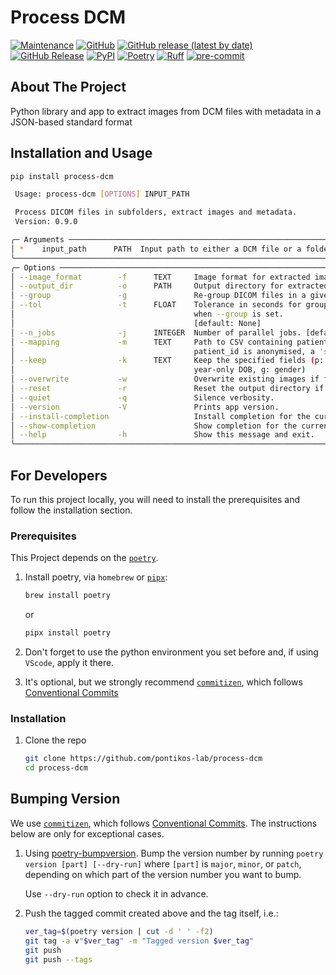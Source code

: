 # Process DCM

[![Maintenance](https://img.shields.io/badge/Maintained%3F-yes-green.svg?style=plastic)](https://github.com/pontikos-lab/process-dcm/graphs/commit-activity)
[![GitHub](https://img.shields.io/github/license/pontikos-lab/process-dcm?style=plastic)](https://github.com/pontikos-lab/process-dcm)
[![GitHub release (latest by date)](https://img.shields.io/github/v/release/pontikos-lab/process-dcm?display_name=tag&logo=github&style=plastic)](https://github.com/pontikos-lab/process-dcm)
[![GitHub Release](https://img.shields.io/github/release-date/pontikos-lab/process-dcm?style=plastic&logo=github)](https://github.com/pontikos-lab/process-dcm)
[![PyPI](https://img.shields.io/pypi/v/process-dcm?style=plastic&logo=pypi)](https://pypi.org/project/process-dcm/)
[![Poetry](https://img.shields.io/endpoint?style=plastic&url=https://python-poetry.org/badge/v0.json)](https://python-poetry.org/)
[![Ruff](https://img.shields.io/endpoint?style=plastic&url=https://raw.githubusercontent.com/astral-sh/ruff/main/assets/badge/v2.json)](https://github.com/astral-sh/ruff)
[![pre-commit](https://img.shields.io/badge/pre--commit-enabled-brightgreen?logo=pre-commit&logoColor=white&style=plastic)](https://github.com/pre-commit/pre-commit)

## About The Project

Python library and app to extract images from DCM files with metadata in a JSON-based standard format

## Installation and Usage

```bash
pip install process-dcm
```

```bash
 Usage: process-dcm [OPTIONS] INPUT_PATH

 Process DICOM files in subfolders, extract images and metadata.
 Version: 0.9.0

╭─ Arguments ───────────────────────────────────────────────────────────────────────────────────────────────────────────────╮
│ *    input_path      PATH  Input path to either a DCM file or a folder containing DICOM files. [default: None] [required] │
╰───────────────────────────────────────────────────────────────────────────────────────────────────────────────────────────╯
╭─ Options ─────────────────────────────────────────────────────────────────────────────────────────────────────────────────╮
│ --image_format        -f      TEXT     Image format for extracted images (png, jpg, webp). [default: png]                 │
│ --output_dir          -o      PATH     Output directory for extracted images and metadata. [default: exported_data]       │
│ --group               -g               Re-group DICOM files in a given folder by AcquisitionDateTime.                     │
│ --tol                 -t      FLOAT    Tolerance in seconds for grouping DICOM files by AcquisitionDateTime. Only used    │
│                                        when --group is set.                                                               │
│                                        [default: None]                                                                    │
│ --n_jobs              -j      INTEGER  Number of parallel jobs. [default: 1]                                              │
│ --mapping             -m      TEXT     Path to CSV containing patient_id to study_id mapping. If not provided and         │
│                                        patient_id is anonymised, a 'study_2_patient.csv' file will be generated.          │
│ --keep                -k      TEXT     Keep the specified fields (p: patient_key, n: names, d: date_of_birth, D:          │
│                                        year-only DOB, g: gender)                                                          │
│ --overwrite           -w               Overwrite existing images if found.                                                │
│ --reset               -r               Reset the output directory if it exists.                                           │
│ --quiet               -q               Silence verbosity.                                                                 │
│ --version             -V               Prints app version.                                                                │
│ --install-completion                   Install completion for the current shell.                                          │
│ --show-completion                      Show completion for the current shell, to copy it or customize the installation.   │
│ --help                -h               Show this message and exit.                                                        │
╰───────────────────────────────────────────────────────────────────────────────────────────────────────────────────────────╯
```

## For Developers

To run this project locally, you will need to install the prerequisites and follow the installation section.

### Prerequisites

This Project depends on the [`poetry`](https://python-poetry.org/).

1. Install poetry, via `homebrew` or [`pipx`](https://github.com/pypa/pipx):

   ```bash
   brew install poetry
   ```

   or

   ```bash
   pipx install poetry
   ```

2. Don't forget to use the python environment you set before and, if using `VScode`, apply it there.

3. It's optional, but we strongly recommend [`commitizen`](https://github.com/commitizen-tools/commitizen), which follows [Conventional Commits](https://www.conventionalcommits.org/)

### Installation

1. Clone the repo

   ```sh
   git clone https://github.com/pontikos-lab/process-dcm
   cd process-dcm
   ```

## Bumping Version

We use [`commitizen`](https://github.com/commitizen-tools/commitizen), which follows [Conventional Commits](https://www.conventionalcommits.org/). The instructions below are only for exceptional cases.

1. Using [poetry-bumpversion](https://github.com/monim67/poetry-bumpversion). Bump the version number by running `poetry version [part] [--dry-run]` where `[part]` is `major`, `minor`, or `patch`, depending on which part of the version number you want to bump.

   Use `--dry-run` option to check it in advance.

1. Push the tagged commit created above and the tag itself, i.e.:

   ```bash
   ver_tag=$(poetry version | cut -d ' ' -f2)
   git tag -a v"$ver_tag" -m "Tagged version $ver_tag"
   git push
   git push --tags
   ```
